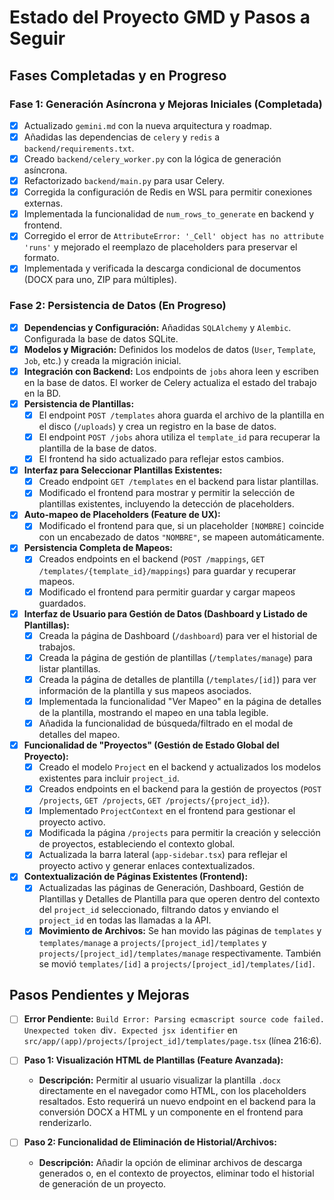 # Estado del Proyecto GMD y Pasos a Seguir

## Fases Completadas y en Progreso

### Fase 1: Generación Asíncrona y Mejoras Iniciales (Completada)
- [x] Actualizado `gemini.md` con la nueva arquitectura y roadmap.
- [x] Añadidas las dependencias de `celery` y `redis` a `backend/requirements.txt`.
- [x] Creado `backend/celery_worker.py` con la lógica de generación asíncrona.
- [x] Refactorizado `backend/main.py` para usar Celery.
- [x] Corregida la configuración de Redis en WSL para permitir conexiones externas.
- [x] Implementada la funcionalidad de `num_rows_to_generate` en backend y frontend.
- [x] Corregido el error de `AttributeError: '_Cell' object has no attribute 'runs'` y mejorado el reemplazo de placeholders para preservar el formato.
- [x] Implementada y verificada la descarga condicional de documentos (DOCX para uno, ZIP para múltiples).

### Fase 2: Persistencia de Datos (En Progreso)
- [x] **Dependencias y Configuración:** Añadidas `SQLAlchemy` y `Alembic`. Configurada la base de datos SQLite.
- [x] **Modelos y Migración:** Definidos los modelos de datos (`User`, `Template`, `Job`, etc.) y creada la migración inicial.
- [x] **Integración con Backend:** Los endpoints de `jobs` ahora leen y escriben en la base de datos. El worker de Celery actualiza el estado del trabajo en la BD.
- [x] **Persistencia de Plantillas:**
  - [x] El endpoint `POST /templates` ahora guarda el archivo de la plantilla en el disco (`/uploads`) y crea un registro en la base de datos.
  - [x] El endpoint `POST /jobs` ahora utiliza el `template_id` para recuperar la plantilla de la base de datos.
  - [x] El frontend ha sido actualizado para reflejar estos cambios.
- [x] **Interfaz para Seleccionar Plantillas Existentes:**
  - [x] Creado endpoint `GET /templates` en el backend para listar plantillas.
  - [x] Modificado el frontend para mostrar y permitir la selección de plantillas existentes, incluyendo la detección de placeholders.
- [x] **Auto-mapeo de Placeholders (Feature de UX):**
  - [x] Modificado el frontend para que, si un placeholder `[NOMBRE]` coincide con un encabezado de datos `"NOMBRE"`, se mapeen automáticamente.
- [x] **Persistencia Completa de Mapeos:**
  - [x] Creados endpoints en el backend (`POST /mappings`, `GET /templates/{template_id}/mappings`) para guardar y recuperar mapeos.
  - [x] Modificado el frontend para permitir guardar y cargar mapeos guardados.
- [x] **Interfaz de Usuario para Gestión de Datos (Dashboard y Listado de Plantillas):**
  - [x] Creada la página de Dashboard (`/dashboard`) para ver el historial de trabajos.
  - [x] Creada la página de gestión de plantillas (`/templates/manage`) para listar plantillas.
  - [x] Creada la página de detalles de plantilla (`/templates/[id]`) para ver información de la plantilla y sus mapeos asociados.
  - [x] Implementada la funcionalidad "Ver Mapeo" en la página de detalles de la plantilla, mostrando el mapeo en una tabla legible.
  - [x] Añadida la funcionalidad de búsqueda/filtrado en el modal de detalles del mapeo.
- [x] **Funcionalidad de "Proyectos" (Gestión de Estado Global del Proyecto):**
  - [x] Creado el modelo `Project` en el backend y actualizados los modelos existentes para incluir `project_id`.
  - [x] Creados endpoints en el backend para la gestión de proyectos (`POST /projects`, `GET /projects`, `GET /projects/{project_id}`).
  - [x] Implementado `ProjectContext` en el frontend para gestionar el proyecto activo.
  - [x] Modificada la página `/projects` para permitir la creación y selección de proyectos, estableciendo el contexto global.
  - [x] Actualizada la barra lateral (`app-sidebar.tsx`) para reflejar el proyecto activo y generar enlaces contextualizados.
- [x] **Contextualización de Páginas Existentes (Frontend):**
  - [x] Actualizadas las páginas de Generación, Dashboard, Gestión de Plantillas y Detalles de Plantilla para que operen dentro del contexto del `project_id` seleccionado, filtrando datos y enviando el `project_id` en todas las llamadas a la API.
  - [x] **Movimiento de Archivos:** Se han movido las páginas de `templates` y `templates/manage` a `projects/[project_id]/templates` y `projects/[project_id]/templates/manage` respectivamente. También se movió `templates/[id]` a `projects/[project_id]/templates/[id]`.

## Pasos Pendientes y Mejoras

- [ ] **Error Pendiente:** `Build Error: Parsing ecmascript source code failed. Unexpected token `div`. Expected jsx identifier` en `src/app/(app)/projects/[project_id]/templates/page.tsx` (línea 216:6).

- [ ] **Paso 1: Visualización HTML de Plantillas (Feature Avanzada):**
  - **Descripción:** Permitir al usuario visualizar la plantilla `.docx` directamente en el navegador como HTML, con los placeholders resaltados. Esto requerirá un nuevo endpoint en el backend para la conversión DOCX a HTML y un componente en el frontend para renderizarlo.

- [ ] **Paso 2: Funcionalidad de Eliminación de Historial/Archivos:**
  - **Descripción:** Añadir la opción de eliminar archivos de descarga generados o, en el contexto de proyectos, eliminar todo el historial de generación de un proyecto.
